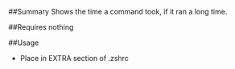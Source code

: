 ##Summary
Shows the time a command took, if it ran a long time.

##Requires
nothing

##Usage
* Place in EXTRA section of .zshrc
